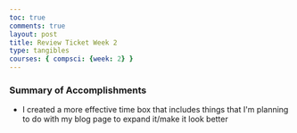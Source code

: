 ```yaml
---
toc: true
comments: true
layout: post
title: Review Ticket Week 2
type: tangibles
courses: { compsci: {week: 2} }
---
```

### Summary of Accomplishments
- I created a more effective time box that includes things that I'm planning to do with my blog page to expand it/make it look better
